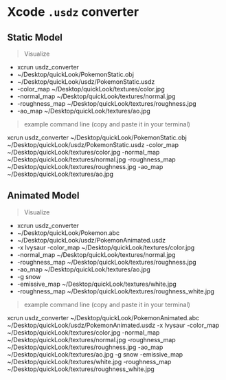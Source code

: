# Xcode `.usdz` converter 


## Static Model
>Visualize

* xcrun usdz_converter
* ~/Desktop/quickLook/PokemonStatic.obj 
* ~/Desktop/quickLook/usdz/PokemonStatic.usdz 
* -color_map ~/Desktop/quickLook/textures/color.jpg 
* -normal_map ~/Desktop/quickLook/textures/normal.jpg 
* -roughness_map ~/Desktop/quickLook/textures/roughness.jpg 
* -ao_map ~/Desktop/quickLook/textures/ao.jpg

>example command line (copy and paste it in your terminal)

xcrun usdz_converter ~/Desktop/quickLook/PokemonStatic.obj ~/Desktop/quickLook/usdz/PokemonStatic.usdz -color_map ~/Desktop/quickLook/textures/color.jpg -normal_map ~/Desktop/quickLook/textures/normal.jpg -roughness_map ~/Desktop/quickLook/textures/roughness.jpg -ao_map ~/Desktop/quickLook/textures/ao.jpg 


## Animated Model

>Visualize

* xcrun usdz_converter 
* ~/Desktop/quickLook/Pokemon.abc 
* ~/Desktop/quickLook/usdz/PokemonAnimated.usdz 
* -x lvysaur -color_map ~/Desktop/quickLook/textures/color.jpg 
* -normal_map ~/Desktop/quickLook/textures/normal.jpg 
* -roughness_map ~/Desktop/quickLook/textures/roughness.jpg 
* -ao_map ~/Desktop/quickLook/textures/ao.jpg 
* -g snow 
* -emissive_map ~/Desktop/quickLook/textures/white.jpg 
* -roughness_map ~/Desktop/quickLook/textures/roughness_white.jpg 


>example command line (copy and paste it in your terminal)

xcrun usdz_converter ~/Desktop/quickLook/PokemonAnimated.abc ~/Desktop/quickLook/usdz/PokemonAnimated.usdz -x lvysaur -color_map ~/Desktop/quickLook/textures/color.jpg -normal_map ~/Desktop/quickLook/textures/normal.jpg -roughness_map ~/Desktop/quickLook/textures/roughness.jpg -ao_map ~/Desktop/quickLook/textures/ao.jpg -g snow -emissive_map ~/Desktop/quickLook/textures/white.jpg -roughness_map ~/Desktop/quickLook/textures/roughness_white.jpg 


